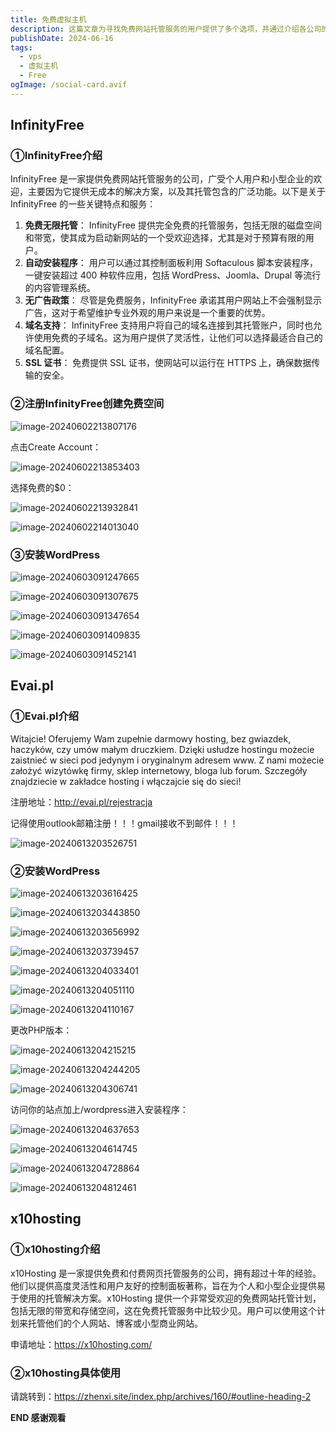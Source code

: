 ```yaml
---
title: 免费虚拟主机
description: 这篇文章为寻找免费网站托管服务的用户提供了多个选项，并通过介绍各公司的服务特点和注册安装流程，帮助用户提供无成本的网站托管解决方案，以及其托管包含的广泛功能。
publishDate: 2024-06-16
tags:
  - vps
  - 虚拟主机
  - Free
ogImage: /social-card.avif
---
```

## InfinityFree

### ①InfinityFree介绍

InfinityFree 是一家提供免费网站托管服务的公司，广受个人用户和小型企业的欢迎，主要因为它提供无成本的解决方案，以及其托管包含的广泛功能。以下是关于 InfinityFree 的一些关键特点和服务：

1. **免费无限托管**： InfinityFree 提供完全免费的托管服务，包括无限的磁盘空间和带宽，使其成为启动新网站的一个受欢迎选择，尤其是对于预算有限的用户。
2. **自动安装程序**： 用户可以通过其控制面板利用 Softaculous 脚本安装程序，一键安装超过 400 种软件应用，包括 WordPress、Joomla、Drupal 等流行的内容管理系统。
3. **无广告政策**： 尽管是免费服务，InfinityFree 承诺其用户网站上不会强制显示广告，这对于希望维护专业外观的用户来说是一个重要的优势。
4. **域名支持**： InfinityFree 支持用户将自己的域名连接到其托管账户，同时也允许使用免费的子域名。这为用户提供了灵活性，让他们可以选择最适合自己的域名配置。
5. **SSL 证书**： 免费提供 SSL 证书，使网站可以运行在 HTTPS 上，确保数据传输的安全。

### ②注册InfinityFree创建免费空间

![image-20240602213807176](https://img.zhenxi.site/2024/09/edbd3d5f5b73dddf9eb9ff1bacd5c63e.png)

点击Create Account：

![image-20240602213853403](https://img.zhenxi.site/2024/09/bd1f169760cae9903d65e841cace0f92.png)

选择免费的$0：

![image-20240602213932841](https://img.zhenxi.site/2024/09/f510f77d12e00708457f70931fa2c74a.png)

![image-20240602214013040](https://img.zhenxi.site/2024/09/8b0d4856fa247547b17268ffc57834c0.png)

### ③安装WordPress

![image-20240603091247665](https://img.zhenxi.site/2024/09/e70c34aae576b211b40c7dfa6f10a9f7.png)

![image-20240603091307675](https://img.zhenxi.site/2024/09/513ee0d63b2956defa7c5a36f4de2c7d.png)

![image-20240603091347654](https://img.zhenxi.site/2024/09/fd2f2ab7dd096687cc649e7c407cec93.png)

![image-20240603091409835](https://img.zhenxi.site/2024/09/7347504b19ff1b0d3d46d045f7407a1f.png)

![image-20240603091452141](https://img.zhenxi.site/2024/09/2438cf609d92f3598d17945f1b60d416.png)

## Evai.pl

### ①Evai.pl介绍

Witajcie! Oferujemy Wam zupełnie darmowy hosting, bez gwiazdek, haczyków, czy umów małym druczkiem. Dzięki usłudze hostingu możecie zaistnieć w sieci pod jedynym i oryginalnym adresem www. Z nami możecie założyć wizytówkę firmy, sklep internetowy, bloga lub forum. Szczegóły znajdziecie w zakładce hosting i włączajcie się do sieci!

注册地址：http://evai.pl/rejestracja

记得使用outlook邮箱注册！！！gmail接收不到邮件！！！

![image-20240613203526751](https://img.zhenxi.site/2024/06/31105df87856f70a131953cb2db1abd6.png)

### ②安装WordPress

![image-20240613203616425](https://img.zhenxi.site/2024/06/f44720f3cfc9ad269af49867d2690ab7.png)

![image-20240613203443850](https://img.zhenxi.site/2024/06/b9a7a88f1c4544379e057fb189abacf3.png)

![image-20240613203656992](https://img.zhenxi.site/2024/06/7b2c6cc978cad04678a386944a46b637.png)

![image-20240613203739457](https://img.zhenxi.site/2024/06/9f754f45265c3932cfa5fac996737f6d.png)

![image-20240613204033401](https://img.zhenxi.site/2024/06/0303506eb7fbf36c6e5ee586ebddb389.png)

![image-20240613204051110](https://img.zhenxi.site/2024/06/ca74bd40d5041b9577c2fc77b83e6aa0.png)

![image-20240613204110167](https://img.zhenxi.site/2024/06/9814387500929e62300652ac1847df3f.png)

更改PHP版本：

![image-20240613204215215](https://img.zhenxi.site/2024/06/ff89e24f69b4d588dd47a5a32d22c164.png)

![image-20240613204244205](https://img.zhenxi.site/2024/06/7477b266829b5731f00b0329c142ff5b.png)

![image-20240613204306741](https://img.zhenxi.site/2024/06/016eaa6c48529a6264e4052cfaf9939c.png)

访问你的站点加上/wordpress进入安装程序：

![image-20240613204637653](https://img.zhenxi.site/2024/06/aa849112a36fe26bac29ee43dc6d681f.png)

![image-20240613204614745](https://img.zhenxi.site/2024/06/8731cdc0c9ee025f221fee27744b8207.png)

![image-20240613204728864](https://img.zhenxi.site/2024/06/a9516195a544b631e28a82e2d066e59f.png)

![image-20240613204812461](https://img.zhenxi.site/2024/06/9a33a0d47576d610b9ae6a1d11f77ecc.png)


## x10hosting

### ①x10hosting介绍

x10Hosting 是一家提供免费和付费网页托管服务的公司，拥有超过十年的经验。他们以提供高度灵活性和用户友好的控制面板著称，旨在为个人和小型企业提供易于使用的托管解决方案。x10Hosting 提供一个非常受欢迎的免费网站托管计划，包括无限的带宽和存储空间，这在免费托管服务中比较少见。用户可以使用这个计划来托管他们的个人网站、博客或小型商业网站。

申请地址：https://x10hosting.com/

### ②x10hosting具体使用

请跳转到：https://zhenxi.site/index.php/archives/160/#outline-heading-2


**END 感谢观看**
